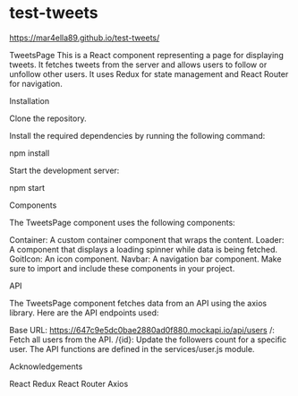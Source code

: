 # test-tweets
https://mar4ella89.github.io/test-tweets/

TweetsPage
This is a React component representing a page for displaying tweets. 
It fetches tweets from the server and allows users to follow or unfollow other users. 
It uses Redux for state management and React Router for navigation.

Installation

Clone the repository.

Install the required dependencies by running the following command:

npm install

Start the development server:

npm start

Components

The TweetsPage component uses the following components:

Container: A custom container component that wraps the content.
Loader: A component that displays a loading spinner while data is being fetched.
GoitIcon: An icon component.
Navbar: A navigation bar component.
Make sure to import and include these components in your project.

API

The TweetsPage component fetches data from an API using the axios library. Here are the API endpoints used:

Base URL: https://647c9e5dc0bae2880ad0f880.mockapi.io/api/users
/: Fetch all users from the API.
/{id}: Update the followers count for a specific user.
The API functions are defined in the services/user.js module.

Acknowledgements

React
Redux
React Router
Axios
